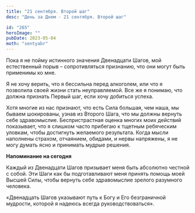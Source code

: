 ```yaml
---
title: "21 сентября. Второй шаг"
desc: "День за Днем - 21 сентября. Второй шаг"

id: "265"
heroImage: ""
pubDate: 2023-05-04
moth: "sentyabr"
---
```


Пока я не пойму истинного значения Двенадцати Шагов, мой естественный порыв –
сопротивляться признанию, что они могут быть применимы ко мне.

Я не хочу верить, что я бессильна перед алкоголем, или что я позволила своей
жизни стать неуправляемой. Все же я понимаю, что должна признать Первый шаг,
если хочу добиться успеха.

Хотя многие из нас признают, что есть Сила большая, чем наша, мы бываем
шокированы, узнав из Второго Шага, что мы должны вернуть себе здравомыслие.
Беспристрастная оценка многих моих действий показывает, что я слишком часто
прибегаю к тщетным ребяческим уловкам, чтобы достигнуть желаемого результата.
Когда мысли наполнены страхом, отчаянием, обидами, и нервы напряжены, я не
могу думать ясно и принимать мудрые решения.

**Напоминание на сегодня**

Каждый из Двенадцати Шагов призывает меня быть абсолютно честной с собой. Эти
Шаги как бы подготавливают меня принять помощь моей Высшей Силы, чтобы вернуть
себе здравомыслие зрелого разумного человека.

«Двенадцать Шагов указывают путь к Богу и Его безграничной мудрости, которой я
надеюсь всегда руководствоваться».

